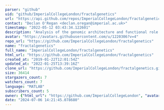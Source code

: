 ```yaml
---
parser: "github"
uid: "github/ImperialCollegeLondon/fractalgenetics"
url: "https://api.github.com/repos/ImperialCollegeLondon/fractalgenetics"
contact: "Declan O'Regan <declan.oregan@imperial.ac.uk>"
timestamp: "2022-05-12 03:43:34.122601"
description: "Analysis of the genomic architecture and functional role of myocardial trabeculae"
avatar: "https://avatars.githubusercontent.com/u/1220306?v=4"
repo_url: "https://github.com/ImperialCollegeLondon/fractalgenetics"
name: "fractalgenetics"
full_name: "ImperialCollegeLondon/fractalgenetics"
html_url: "https://github.com/ImperialCollegeLondon/fractalgenetics"
created_at: "2019-01-22T12:01:54Z"
updated_at: "2022-01-25T13:39:16Z"
clone_url: "https://github.com/ImperialCollegeLondon/fractalgenetics.git"
size: 36414
stargazers_count: 7
watchers_count: 7
language: "MATLAB"
subscribers_count: 5
owner: {"html_url": "https://github.com/ImperialCollegeLondon", "avatar_url": "https://avatars.githubusercontent.com/u/1220306?v=4", "login": "ImperialCollegeLondon", "type": "Organization"}
date: "2024-07-06 14:21:45.078680"
---
```

